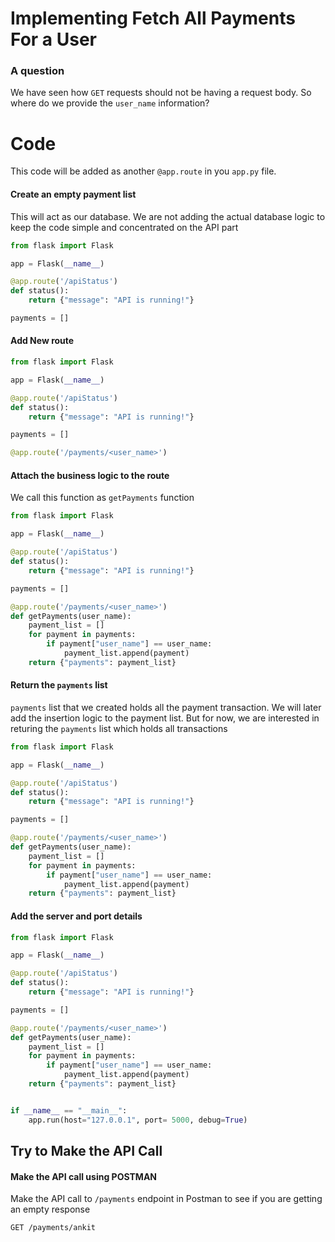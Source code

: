 
# Implementing Fetch All Payments For a User

### A question
We have seen how `GET` requests should not be having a request body.
So where do we provide the `user_name` information?

# Code
This code will be added as another `@app.route` in you `app.py` file.

#### Create an empty payment list
This will act as our database. We are not adding the actual database logic to keep the code simple and concentrated on the API part
```python
from flask import Flask

app = Flask(__name__)

@app.route('/apiStatus')
def status():
	return {"message": "API is running!"}

payments = []
```
#### Add New route
```python
from flask import Flask

app = Flask(__name__)

@app.route('/apiStatus')
def status():
	return {"message": "API is running!"}

payments = []

@app.route('/payments/<user_name>')
```

#### Attach the business logic to the route
We call this function as `getPayments` function
```python
from flask import Flask

app = Flask(__name__)

@app.route('/apiStatus')
def status():
	return {"message": "API is running!"}

payments = []

@app.route('/payments/<user_name>')
def getPayments(user_name):
	payment_list = []
	for payment in payments:
		if payment["user_name"] == user_name:
			payment_list.append(payment)
	return {"payments": payment_list}
```

#### Return the `payments` list
`payments` list that we created holds all the payment transaction.
We will later add the insertion logic to the payment list. But for now, we are interested in returing the `payments` list which holds all transactions

```python
from flask import Flask

app = Flask(__name__)

@app.route('/apiStatus')
def status():
	return {"message": "API is running!"}

payments = []

@app.route('/payments/<user_name>')
def getPayments(user_name):
	payment_list = []
	for payment in payments:
		if payment["user_name"] == user_name:
			payment_list.append(payment)
	return {"payments": payment_list}
```

#### Add the server and port details
```python
from flask import Flask

app = Flask(__name__)

@app.route('/apiStatus')
def status():
	return {"message": "API is running!"}

payments = []

@app.route('/payments/<user_name>')
def getPayments(user_name):
	payment_list = []
	for payment in payments:
		if payment["user_name"] == user_name:
			payment_list.append(payment)
	return {"payments": payment_list}


if __name__ == "__main__":
	app.run(host="127.0.0.1", port= 5000, debug=True)
```
## Try to Make the API Call

#### Make the API call using POSTMAN
Make the API call to `/payments` endpoint in Postman to see if you are getting an empty response
```http
GET /payments/ankit
```



